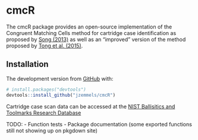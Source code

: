 
<!-- README.md is generated from README.Rmd. Please edit that file -->

# cmcR

<!-- badges: start -->

<!-- badges: end -->

The cmcR package provides an open-source implementation of the Congruent
Matching Cells method for cartridge case identification as proposed by
[Song
(2013)](https://tsapps.nist.gov/publication/get_pdf.cfm?pub_id=911193)
as well as an “improved” version of the method proposed by [Tong et
al. (2015)](https://www.ncbi.nlm.nih.gov/pmc/articles/PMC4730689/pdf/jres.120.008.pdf).

## Installation

<!-- You can install the released version of cmcR from [CRAN](https://CRAN.R-project.org) with: -->

<!-- ``` r -->

<!-- install.packages("cmcR") -->

<!-- ``` -->

The development version from [GitHub](https://github.com/) with:

``` r
# install.packages("devtools")
devtools::install_github("jzemmels/cmcR")
```

Cartridge case scan data can be accessed at the [NIST Ballisitics and
Toolmarks Research
Database](https://tsapps.nist.gov/NRBTD/Studies/Search)

TODO: - Function tests - Package documentation (some exported functions
still not showing up on pkgdown site)
